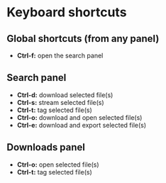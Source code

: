 # Keyboard shortcuts

## Global shortcuts (from any panel)

* **Ctrl-f:** open the search panel

## Search panel

* **Ctrl-d:** download selected file(s)
* **Ctrl-s:** stream selected file(s)
* **Ctrl-t:** tag selected file(s)
* **Ctrl-o:** download and open selected file(s)
* **Ctrl-e:** download and export selected file(s)

## Downloads panel

* **Ctrl-o:** open selected file(s)
* **Ctrl-t:** tag selected file(s)
